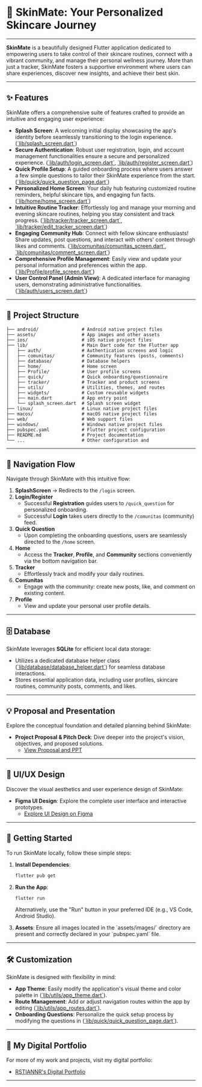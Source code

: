 # 🌸 SkinMate: Your Personalized Skincare Journey

---

**SkinMate** is a beautifully designed Flutter application dedicated to empowering users to take control of their skincare routines, connect with a vibrant community, and manage their personal wellness journey. More than just a tracker, SkinMate fosters a supportive environment where users can share experiences, discover new insights, and achieve their best skin.

---

## ✨ Features

SkinMate offers a comprehensive suite of features crafted to provide an intuitive and engaging user experience:

* **Splash Screen**: A welcoming initial display showcasing the app's identity before seamlessly transitioning to the login experience. ([\`lib/splash_screen.dart\`](lib/splash_screen.dart))
* **Secure Authentication**: Robust user registration, login, and account management functionalities ensure a secure and personalized experience. ([\`lib/auth/login_screen.dart\`](lib/auth/login_screen.dart), [\`lib/auth/register_screen.dart\`](lib/auth/register_screen.dart))
* **Quick Profile Setup**: A guided onboarding process where users answer a few simple questions to tailor their SkinMate experience from the start. ([\`lib/quick/quick_question_page.dart\`](lib/quick/quick_question_page.dart))
* **Personalized Home Screen**: Your daily hub featuring customized routine reminders, helpful skincare tips, and engaging fun facts. ([\`lib/home/home_screen.dart\`](lib/home/home_screen.dart))
* **Intuitive Routine Tracker**: Effortlessly log and manage your morning and evening skincare routines, helping you stay consistent and track progress. ([\`lib/tracker/tracker_screen.dart\`](lib/tracker/tracker\_screen.dart), [\`lib/tracker/edit_tracker_screen.dart\`](lib/tracker/edit_tracker_screen.dart))
* **Engaging Community Hub**: Connect with fellow skincare enthusiasts! Share updates, post questions, and interact with others' content through likes and comments. ([\`lib/comunitas/comunitas_screen.dart\`](lib/comunitas/comunitas_screen.dart), [\`lib/comunitas/comment_screen.dart\`](lib/comunitas/comment_screen.dart))
* **Comprehensive Profile Management**: Easily view and update your personal information and preferences within the app. ([\`lib/Profile/profile_screen.dart\`](lib/Profile/profile_screen.dart))
* **User Control Panel (Admin View)**: A dedicated interface for managing users, demonstrating administrative functionalities. ([\`lib/auth/users_screen.dart\`](lib/auth/users_screen.dart))

---

## 📁 Project Structure

```
├── android/                # Android native project files
├── assets/                 # App images and other assets
├── ios/                    # iOS native project files
├── lib/                    # Main Dart code for the Flutter app
│   ├── auth/               # Authentication screens and logic
│   ├── comunitas/          # Community features (posts, comments)
│   ├── database/           # Database helpers
│   ├── home/               # Home screen
│   ├── Profile/            # User profile screens
│   ├── quick/              # Quick onboarding/questionnaire
│   ├── tracker/            # Tracker and product screens
│   ├── utils/              # Utilities, themes, and routes
│   ├── widgets/            # Custom reusable widgets
│   ├── main.dart           # App entry point
│   └── splash_screen.dart  # Splash screen widget
├── linux/                  # Linux native project files
├── macos/                  # macOS native project files
├── web/                    # Web support files
├── windows/                # Windows native project files
├── pubspec.yaml            # Flutter project configuration
├── README.md               # Project documentation
└── ...                     # Other configuration and

```
---

## 🚀 Navigation Flow

Navigate through SkinMate with this intuitive flow:

1.  **SplashScreen** → Redirects to the `/login` screen.
2.  **Login/Register**
    * Successful **Registration** guides users to `/quick_question` for personalized onboarding.
    * Successful **Login** takes users directly to the `/comunitas` (community) feed.
3.  **Quick Question**
    * Upon completing the onboarding questions, users are seamlessly directed to the `/home` screen.
4.  **Home**
    * Access the **Tracker**, **Profile**, and **Community** sections conveniently via the bottom navigation bar.
5.  **Tracker**
    * Effortlessly track and modify your daily routines.
6.  **Comunitas**
    * Engage with the community: create new posts, like, and comment on existing content.
7.  **Profile**
    * View and update your personal user profile details.

---

## 🗄️ Database

SkinMate leverages **SQLite** for efficient local data storage:

* Utilizes a dedicated database helper class ([\`lib/database/database_helper.dart\`](lib/database/database_helper.dart)) for seamless database interactions.
* Stores essential application data, including user profiles, skincare routines, community posts, comments, and likes.

---

## 💡 Proposal and Presentation

Explore the conceptual foundation and detailed planning behind SkinMate:

* **Project Proposal & Pitch Deck**: Dive deeper into the project's vision, objectives, and proposed solutions.
    * [View Proposal and PPT](https://github.com/rstiannr/Skinmate_Project/tree/main/Proposal)

---

## 🎨 UI/UX Design

Discover the visual aesthetics and user experience design of SkinMate:

* **Figma UI Design**: Explore the complete user interface and interactive prototypes.
    * [Explore UI Design on Figma](https://github.com/rstiannr/Skinmate_Project/tree/main/Prototype_UI_Figma)

---

## 🏁 Getting Started

To run SkinMate locally, follow these simple steps:

1.  **Install Dependencies**:

    ```bash
    flutter pub get
    ```

2.  **Run the App**:

    ```bash
    flutter run
    ```

    Alternatively, use the "Run" button in your preferred IDE (e.g., VS Code, Android Studio).
3.  **Assets**:
    Ensure all images located in the \`assets/images/\` directory are present and correctly declared in your \`pubspec.yaml\` file.

---

## 🛠️ Customization

SkinMate is designed with flexibility in mind:

* **App Theme**: Easily modify the application's visual theme and color palette in ([\`lib/utils/app_theme.dart\`](lib/utils/app_theme.dart)).
* **Route Management**: Add or adjust navigation routes within the app by editing ([\`lib/utils/app_routes.dart\`](lib/utils/app_routes.dart)).
* **Onboarding Questions**: Personalize the quick setup process by modifying the questions in ([\`lib/quick/quick_question_page.dart\`](lib/quick/quick_question_page.dart)).

---

## 💼 My Digital Portfolio

For more of my work and projects, visit my digital portfolio:

* [RSTIANNR's Digital Portfolio](https://spectrum-resolution-3e6.notion.site/Digital-Portfolio-21fd805f6a4a806697b8fa3f1b17b39b)

---
